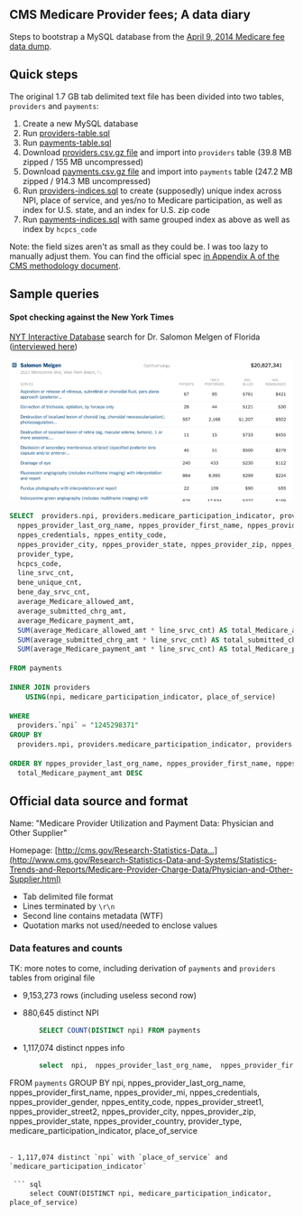 ## CMS Medicare Provider fees; A data diary

Steps to bootstrap a MySQL database from the [April 9, 2014 Medicare fee data dump](http://www.cms.gov/Research-Statistics-Data-and-Systems/Statistics-Trends-and-Reports/Medicare-Provider-Charge-Data/Physician-and-Other-Supplier.html).



## Quick steps

The original 1.7 GB tab delimited text file has been divided into two tables, `providers` and `payments`:


1. Create a new MySQL database
2. Run [providers-table.sql](sql/payments-table.sql) 
3. Run [payments-table.sql](sql/payments-table.sql)
4. Download [providers.csv.gz file](http://danwin-files.s3.amazonaws.com/data/cms/2014-04/providers.csv.gz) and import into `providers` table (39.8 MB zipped / 155 MB uncompressed)
5. Download [payments.csv.gz file](http://danwin-files.s3.amazonaws.com/data/cms/2014-04/payments.csv.gz) and import into `payments` table (247.2 MB zipped / 914.3 MB uncompressed)
6. Run [providers-indices.sql](sql/providers-indices.sql) to create (supposedly) unique index across NPI, place of service, and yes/no to Medicare participation, as well as index for U.S. state, and an index for U.S. zip code
7. Run [payments-indices.sql](sql/payments-indices.sql) with same grouped index as above as well as index by `hcpcs_code`


Note: the field sizes aren't as small as they could be. I was too lazy to manually adjust them. You can find the official spec [in Appendix A of the CMS methodology document](http://www.cms.gov/Research-Statistics-Data-and-Systems/Statistics-Trends-and-Reports/Medicare-Provider-Charge-Data/Downloads/Medicare-Physician-and-Other-Supplier-PUF-Methodology.pdf).



## Sample queries


#### Spot checking against the New York Times

[NYT Interactive Database](http://www.nytimes.com/interactive/2014/04/09/health/medicare-doctor-database.html) search for Dr. Salomon Melgen of Florida ([interviewed here](http://www.nytimes.com/2014/04/10/business/doctor-with-big-medicare-billings-is-no-stranger-to-scrutiny.html?hp))

![S Melgen entry in NYT db](images/s-melgen-nyt.png)


```sql
SELECT  providers.npi, providers.medicare_participation_indicator, providers.place_of_service,
  nppes_provider_last_org_name, nppes_provider_first_name, nppes_provider_mi, 
  nppes_credentials, nppes_entity_code, 
  nppes_provider_city, nppes_provider_state, nppes_provider_zip, nppes_provider_country,
  provider_type,
  hcpcs_code,
  line_srvc_cnt, 
  bene_unique_cnt,
  bene_day_srvc_cnt,
  average_Medicare_allowed_amt,
  average_submitted_chrg_amt,
  average_Medicare_payment_amt,
  SUM(average_Medicare_allowed_amt * line_srvc_cnt) AS total_Medicare_allowed_amt, 
  SUM(average_submitted_chrg_amt * line_srvc_cnt) AS total_submitted_chrg_amt, 
  SUM(average_Medicare_payment_amt * line_srvc_cnt) AS total_Medicare_payment_amt

FROM payments

INNER JOIN providers
    USING(npi, medicare_participation_indicator, place_of_service)

WHERE 
  providers.`npi` = "1245298371"
GROUP BY 
  providers.npi, providers.medicare_participation_indicator, providers.place_of_service, hcpcs_code

ORDER BY nppes_provider_last_org_name, nppes_provider_first_name, nppes_provider_mi, npi,
  total_Medicare_payment_amt DESC
```




## Official data source and format

Name: "Medicare Provider Utilization and Payment Data: Physician and Other Supplier"


Homepage: [http://cms.gov/Research-Statistics-Data...](http://www.cms.gov/Research-Statistics-Data-and-Systems/Statistics-Trends-and-Reports/Medicare-Provider-Charge-Data/Physician-and-Other-Supplier.html)

- Tab delimited file format
- Lines terminated by `\r\n`
- Second line contains metadata (WTF)
- Quotation marks not used/needed to enclose values 


### Data features and counts

TK: more notes to come, including derivation of `payments` and `providers` tables from original file

- 9,153,273 rows (including useless second row) 
- 880,645 distinct NPI
 
  ``` sql
      SELECT COUNT(DISTINCT npi) FROM payments
  ```

- 1,117,074 distinct nppes info
 
  ``` sql
      select  npi,  nppes_provider_last_org_name,  nppes_provider_first_name,  nppes_provider_mi,  nppes_credentials,  nppes_provider_gender,  nppes_entity_code,  nppes_provider_street1,  nppes_provider_street2,  nppes_provider_city,  nppes_provider_zip,  nppes_provider_state,  nppes_provider_country,  provider_type,  medicare_participation_indicator,  place_of_service
FROM `payments`
GROUP BY npi,  nppes_provider_last_org_name,  nppes_provider_first_name,  nppes_provider_mi,  nppes_credentials,  nppes_provider_gender,  nppes_entity_code,  nppes_provider_street1,  nppes_provider_street2,  nppes_provider_city,  nppes_provider_zip,  nppes_provider_state,  nppes_provider_country,  provider_type,  medicare_participation_indicator,  place_of_service
  
  ```

- 1,117,074 distinct `npi` with `place_of_service` and `medicare_participation_indicator`
  
   ``` sql
       select COUNT(DISTINCT npi, medicare_participation_indicator, place_of_service)
   ```
